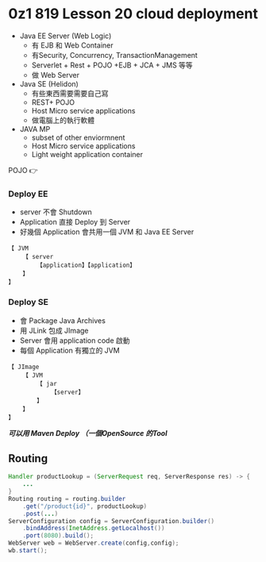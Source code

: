 # 0z1 819 Lesson 20 cloud deployment

- Java EE Server (Web Logic)
  - 有 EJB 和 Web Container
  - 有Security, Concurrency, TransactionManagement
  - Serverlet + Rest + POJO +EJB + JCA + JMS 等等
  - 做 Web Server
- Java SE (Helidon)
  - 有些東西需要需要自己寫
  - REST+ POJO
  - Host Micro service applications
  - 做電腦上的執行軟體
- JAVA MP
  - subset of other enviormnent
  - Host Micro service applications
  - Light weight application container

POJO 👉 

### Deploy EE
- server 不會 Shutdown
- Application 直接 Deploy 到 Server
- 好幾個 Application 會共用一個 JVM 和 Java EE Server
```
【 JVM 
    【 server 
        【application】【application】
    】
】
```
### Deploy SE
- 會 Package Java Archives 
- 用 JLink 包成 JImage
- Server 會用 application code 啟動
- 每個 Application 有獨立的 JVM
```
【 JImage
    【 JVM 
        【 jar
            【server】
        】
    】
】
```
***可以用 Maven Deploy （一個OpenSource 的Tool***


## Routing
```java
Handler productLookup = (ServerRequest req, ServerResponse res) -> {
    ...
}
Routing routing = routing.builder
    .get("/product{id}", productLookup)
    .post(...)
ServerConfiguration config = ServerConfiguration.builder()
    .bindAddress(InetAddress.getLocalhost())
    .port(8080).build();
WebServer web = WebServer.create(config,config);
wb.start();
```
